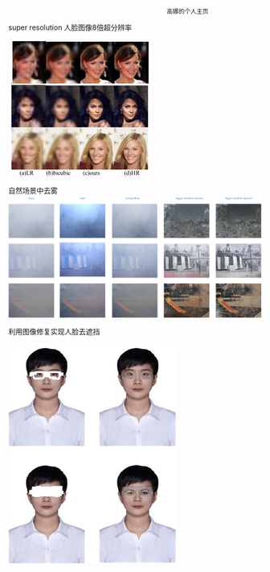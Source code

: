                                                 
                                                
                                                
                                                
                                                
                                                高娜的个人主页


super resolution
人脸图像8倍超分辨率

![face_8x](https://github.com/high426/high426.github.io/blob/master/face_8x.png)

自然场景中去雾
![dehazy](https://github.com/high426/high426.github.io/blob/master/dehazy.png)

利用图像修复实现人脸去遮挡

![inpainting](https://github.com/high426/high426.github.io/blob/master/inpainting.jpg)
